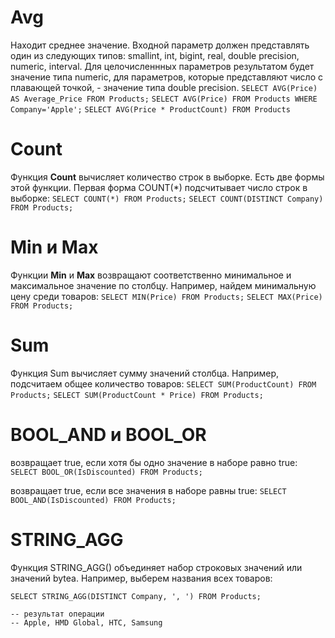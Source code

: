 # Avg
Находит среднее значение. Входной параметр должен представлять один из следующих типов: smallint, int, bigint, real, 
double precision, numeric, interval. Для целочисленнных параметров результатом будет значение типа numeric, для параметров, которые представляют число с плавающей точкой, - значение типа double precision.
```SELECT AVG(Price) AS Average_Price FROM Products;```
```SELECT AVG(Price) FROM Products WHERE Company='Apple';```
```SELECT AVG(Price * ProductCount) FROM Products```


# Count
Функция **Count** вычисляет количество строк в выборке. Есть две формы этой функции. Первая форма COUNT(*) подсчитывает 
число строк в выборке:
```SELECT COUNT(*) FROM Products;```
```SELECT COUNT(DISTINCT Company) FROM Products;```


# Min и Max
Функции **Min** и **Max** возвращают соответственно минимальное и максимальное значение по столбцу. Например, найдем 
минимальную цену среди товаров:
```SELECT MIN(Price) FROM Products;```
```SELECT MAX(Price) FROM Products;```


# Sum
Функция Sum вычисляет сумму значений столбца. Например, подсчитаем общее количество товаров:
```SELECT SUM(ProductCount) FROM Products;```
```SELECT SUM(ProductCount * Price) FROM Products;```


# BOOL_AND и BOOL_OR
возвращает true, если хотя бы одно значение в наборе равно true:
```SELECT BOOL_OR(IsDiscounted) FROM Products;```

возвращает true, если все значения в наборе равны true:
```SELECT BOOL_AND(IsDiscounted) FROM Products;```


# STRING_AGG
Функция STRING_AGG() объединяет набор строковых значений или значений bytea. Например, выберем названия всех товаров:
```
SELECT STRING_AGG(DISTINCT Company, ', ') FROM Products;
 
-- результат операции
-- Apple, HMD Global, HTC, Samsung 
```
